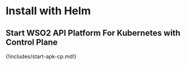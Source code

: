 # Install with Helm

## Start WSO2 API Platform For Kubernetes with Control Plane

{!includes/start-apk-cp.md!}